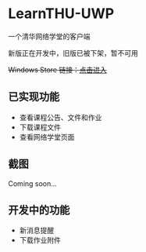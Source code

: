 # LearnTHU-UWP

一个清华网络学堂的客户端

新版正在开发中，旧版已被下架，暂不可用

~~Windows Store 链接：[点击进入](https://www.microsoft.com/zh-cn/store/p/learn-thu/9nblggh4njx5)~~

## 已实现功能

* 查看课程公告、文件和作业
* 下载课程文件
* 查看网络学堂页面

## 截图

Coming soon...

## 开发中的功能

* 新消息提醒
* 下载作业附件
